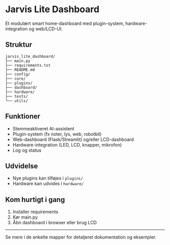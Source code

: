 # Jarvis Lite Dashboard

Et modulært smart home-dashboard med plugin-system, hardware-integration og web/LCD-UI.

## Struktur

```
jarvis_lite_dashboard/
├── main.py
├── requirements.txt
├── README.md
├── config/
├── core/
├── plugins/
├── dashboard/
├── hardware/
├── tests/
└── utils/
```

## Funktioner
- Stemmeaktiveret AI-assistent
- Plugin-system (fx noter, lys, web, robotbil)
- Web-dashboard (Flask/Streamlit) og/eller LCD-dashboard
- Hardware-integration (LED, LCD, knapper, mikrofon)
- Log og status

## Udvidelse
- Nye plugins kan tilføjes i `plugins/`
- Hardware kan udvides i `hardware/`

## Kom hurtigt i gang
1. Installer requirements
2. Kør main.py
3. Åbn dashboard i browser eller brug LCD

---
Se mere i de enkelte mapper for detaljeret dokumentation og eksempler.
